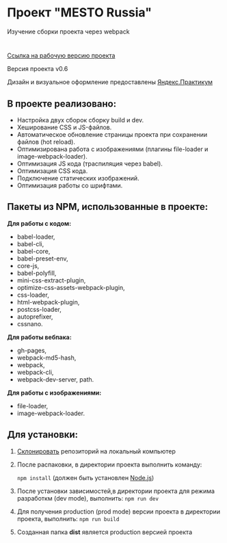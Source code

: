 # Проект "MESTO Russia"
Изучение сборки проекта через webpack
# 

[Ссылка на рабочую версию проекта](https://rodin-anatoliy.github.io/webpack/)

Версия проекта v0.6

Дизайн и визуальное оформление предоставлены [Яндекс.Практикум](https://praktikum.yandex.ru/)

## В проекте реализовано:
- Настройка двух сборок сборку build и dev.
- Хеширование CSS и JS-файлов.
- Автоматическое обновление страницы проекта при сохранении файлов (hot reload).
- Оптимизирована работа с изображениями (плагины file-loader и image-webpack-loader).
- Оптимизация JS кода (траспиляция через babel).
- Оптимизация CSS кода.
- Подключение статических изображений.
- Оптимизация работы со шрифтами.

## Пакеты из NPM, использованные в проекте:

**Для работы с кодом:**
- babel-loader,
- babel-cli,
- babel-core,
- babel-preset-env,
- core-js,
- babel-polyfill,
- mini-css-extract-plugin,
- optimize-css-assets-webpack-plugin,
- css-loader,
- html-webpack-plugin,
- postcss-loader,
- autoprefixer,
- cssnano.

**Для работы вебпака:**
- gh-pages,
- webpack-md5-hash,
- webpack,
- webpack-cli,
- webpack-dev-server,
path.

**Для работы с изображениями:**
- file-loader,
- image-webpack-loader.

## Для установки:
1. [Склонировать](https://git-scm.com/book/ru/v2/Appendix-C%3A-%D0%9A%D0%BE%D0%BC%D0%B0%D0%BD%D0%B4%D1%8B-Git-%D0%9A%D0%BB%D0%BE%D0%BD%D0%B8%D1%80%D0%BE%D0%B2%D0%B0%D0%BD%D0%B8%D0%B5-%D0%B8-%D1%81%D0%BE%D0%B7%D0%B4%D0%B0%D0%BD%D0%B8%D0%B5-%D1%80%D0%B5%D0%BF%D0%BE%D0%B7%D0%B8%D1%82%D0%BE%D1%80%D0%B8%D0%B5%D0%B2) репозиторий на локальный компьютер
1. После распаковки, в директории проекта выполнить команду: 

    ```npm install``` 
(должен быть установлен [Node.js](https://nodejs.org/en/))
2. После установки зависимостей,в директории проекта для режима разработкм (dev mode), выполнить:
    ```npm run dev```
3. Для получения production (prod mode) версии проекта в директории проекта, выполнить:
    ```npm run build```
4. Созданная папка **dist** является production версией проекта
